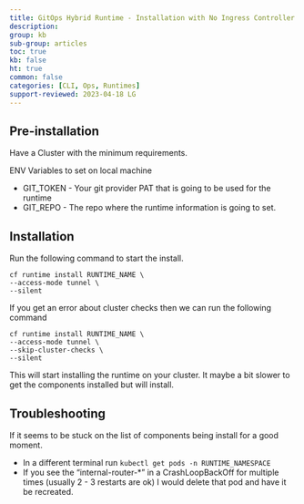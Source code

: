 ```yaml
---
title: GitOps Hybrid Runtime - Installation with No Ingress Controller
description: 
group: kb
sub-group: articles
toc: true
kb: false
ht: true
common: false
categories: [CLI, Ops, Runtimes]
support-reviewed: 2023-04-18 LG
---
```



## Pre-installation

Have a Cluster with the minimum requirements.

ENV Variables to set on local machine

* GIT_TOKEN - Your git provider PAT that is going to be used for the runtime
* GIT_REPO - The repo where the runtime information is going to set.

## Installation

Run the following command to start the install.

```chell
cf runtime install RUNTIME_NAME \
--access-mode tunnel \
--silent
```

If you get an error about cluster checks then we can run the following command

```shell
cf runtime install RUNTIME_NAME \
--access-mode tunnel \
--skip-cluster-checks \
--silent
```

This will start installing the runtime on your cluster. It maybe a bit slower to get the components installed but will install.

## Troubleshooting

If it seems to be stuck on the list of components being install for a good moment.

* In a different terminal run `kubectl get pods -n RUNTIME_NAMESPACE`
* If you see the “internal-router-*” in a CrashLoopBackOff for multiple times (usually 2 - 3 restarts are ok) I would delete that pod and have it be recreated.

